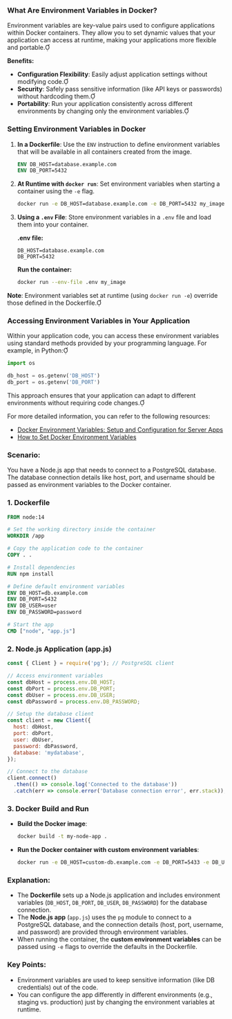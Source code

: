 ### **What Are Environment Variables in Docker?**

Environment variables are key-value pairs used to configure applications within Docker containers. They allow you to set dynamic values that your application can access at runtime, making your applications more flexible and portable.

**Benefits:**

- **Configuration Flexibility**: Easily adjust application settings without modifying code.
- **Security**: Safely pass sensitive information (like API keys or passwords) without hardcoding them.
- **Portability**: Run your application consistently across different environments by changing only the environment variables.

### **Setting Environment Variables in Docker**

1. **In a Dockerfile**:
   Use the `ENV` instruction to define environment variables that will be available in all containers created from the image.

   ```dockerfile
   ENV DB_HOST=database.example.com
   ENV DB_PORT=5432
   ```

2. **At Runtime with `docker run`**:
   Set environment variables when starting a container using the `-e` flag.

   ```bash
   docker run -e DB_HOST=database.example.com -e DB_PORT=5432 my_image
   ```

3. **Using a `.env` File**:
   Store environment variables in a `.env` file and load them into your container.

   **.env file:**

   ```
   DB_HOST=database.example.com
   DB_PORT=5432
   ```

   **Run the container:**

   ```bash
   docker run --env-file .env my_image
   ```

**Note**: Environment variables set at runtime (using `docker run -e`) override those defined in the Dockerfile.

### **Accessing Environment Variables in Your Application**

Within your application code, you can access these environment variables using standard methods provided by your programming language. For example, in Python:

```python
import os

db_host = os.getenv('DB_HOST')
db_port = os.getenv('DB_PORT')
```

This approach ensures that your application can adapt to different environments without requiring code changes.

For more detailed information, you can refer to the following resources:

- [Docker Environment Variables: Setup and Configuration for Server Apps](https://stackify.com/docker-environment-variables/)
- [How to Set Docker Environment Variables](https://phoenixnap.com/kb/docker-environment-variables)

### **Scenario:**
You have a Node.js app that needs to connect to a PostgreSQL database. The database connection details like host, port, and username should be passed as environment variables to the Docker container.

### **1. Dockerfile**

```Dockerfile
FROM node:14

# Set the working directory inside the container
WORKDIR /app

# Copy the application code to the container
COPY . .

# Install dependencies
RUN npm install

# Define default environment variables
ENV DB_HOST=db.example.com
ENV DB_PORT=5432
ENV DB_USER=user
ENV DB_PASSWORD=password

# Start the app
CMD ["node", "app.js"]
```

### **2. Node.js Application (app.js)**

```js
const { Client } = require('pg'); // PostgreSQL client

// Access environment variables
const dbHost = process.env.DB_HOST;
const dbPort = process.env.DB_PORT;
const dbUser = process.env.DB_USER;
const dbPassword = process.env.DB_PASSWORD;

// Setup the database client
const client = new Client({
  host: dbHost,
  port: dbPort,
  user: dbUser,
  password: dbPassword,
  database: 'mydatabase',
});

// Connect to the database
client.connect()
  .then(() => console.log('Connected to the database'))
  .catch(err => console.error('Database connection error', err.stack));
```

### **3. Docker Build and Run**

- **Build the Docker image**:
  ```bash
  docker build -t my-node-app .
  ```

- **Run the Docker container with custom environment variables**:
  ```bash
  docker run -e DB_HOST=custom-db.example.com -e DB_PORT=5433 -e DB_USER=myuser -e DB_PASSWORD=mysecretpassword my-node-app
  ```

### **Explanation:**
- The **Dockerfile** sets up a Node.js application and includes environment variables (`DB_HOST`, `DB_PORT`, `DB_USER`, `DB_PASSWORD`) for the database connection.
- The **Node.js app** (`app.js`) uses the `pg` module to connect to a PostgreSQL database, and the connection details (host, port, username, and password) are provided through environment variables.
- When running the container, the **custom environment variables** can be passed using `-e` flags to override the defaults in the Dockerfile.

### **Key Points**:
- Environment variables are used to keep sensitive information (like DB credentials) out of the code.
- You can configure the app differently in different environments (e.g., staging vs. production) just by changing the environment variables at runtime.
